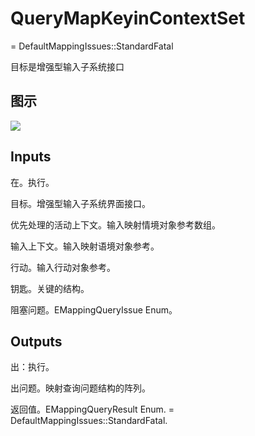# QueryMapKeyinContextSet

= DefaultMappingIssues::StandardFatal

目标是增强型输入子系统接口

## 图示

![]($-20221218-19272512.png)

## Inputs

在。执行。

目标。增强型输入子系统界面接口。

优先处理的活动上下文。输入映射情境对象参考数组。

输入上下文。输入映射语境对象参考。

行动。输入行动对象参考。

钥匙。关键的结构。

阻塞问题。EMappingQueryIssue Enum。  

## Outputs

出：执行。

出问题。映射查询问题结构的阵列。

返回值。EMappingQueryResult Enum. = DefaultMappingIssues::StandardFatal.
